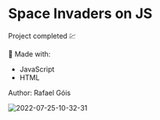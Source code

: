 # Space Invaders on JS

Project completed 💹

🔨 Made with:

* JavaScript
* HTML


Author: Rafael Góis

![2022-07-25-10-32-31](https://user-images.githubusercontent.com/50836539/180790323-93898c1f-984e-4516-8855-6426e2c94fef.gif)

